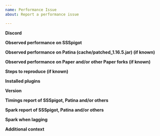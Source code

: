 ```yaml
---
name: Performance Issue
about: Report a performance issue

---
```


<!-- You might want to report the performance issue on discord. Please provide informations listed below. --> 

**Discord**
<!-- Tell us your discord for sharing private data --> 

**Observed performance on SSSpigot**
<!-- Tell us what is happening on SSSpigot -->

**Observed performance on Patina (cache/patched_1.16.5.jar) (if known)**
<!-- Tell us what is happening on Patina -->

**Observed performance on Paper and/or other Paper forks (if known)**
<!-- (Optional) Tell us what is happening on Paper or other Paper forks -->

**Steps to reproduce (if known)**
<!-- Tell us how did you make this happen
     details are always useful -->

**Installed plugins**
<!-- Give us a screenshot or copy of your /plugins -->

**Version**
<!-- This can be seen by the output of /version . Just screenshot or copy that and give it to us -->

**Timings report of SSSpigot, Patina and/or others**
<!-- Please run a timings report and paste the link here. This helps us track down the problem easier and much quicker -->

**Spark report of SSSpigot, Patina and/or others**
<!-- Please run a spark report and paste the link here. This helps us track down the problem easier and much quicker -->

**Spark when lagging**
<!-- (Optional) Please follow this guide https://spark.lucko.me/docs/guides/Finding-lag-spikes and run a spark report and paste the link here. This helps us track down the problem easier and much quicker -->

**Additional context**
<!-- Anything other you want us to know -->
